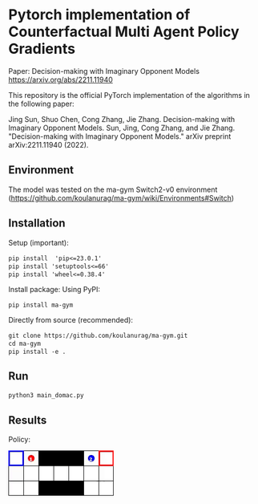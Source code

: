 # Pytorch implementation of Counterfactual Multi Agent Policy Gradients

Paper: Decision-making with Imaginary Opponent Models https://arxiv.org/abs/2211.11940


This repository is the official PyTorch implementation of the algorithms in the following paper:

Jing Sun, Shuo Chen, Cong Zhang, Jie Zhang. Decision-making with Imaginary Opponent Models. Sun, Jing, Cong Zhang, and Jie Zhang. "Decision-making with Imaginary Opponent Models." arXiv preprint arXiv:2211.11940 (2022).



## Environment

The model was tested on the ma-gym Switch2-v0 environment (https://github.com/koulanurag/ma-gym/wiki/Environments#Switch)


## Installation
Setup (important):
```commandline
pip install  'pip<=23.0.1'
pip install 'setuptools<=66'
pip install 'wheel<=0.38.4'
```


Install package:
Using PyPI:
```commandline
pip install ma-gym
```

Directly from source (recommended):
```commandline
git clone https://github.com/koulanurag/ma-gym.git
cd ma-gym
pip install -e .
```
## Run
```commandline
python3 main_domac.py

```
## Results

Policy:

![Policy](doc/policy.gif)


